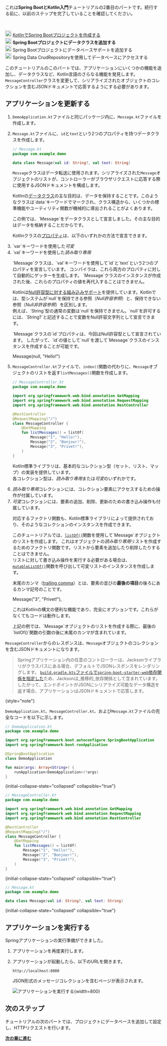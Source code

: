 [//]: # (title: Spring Bootプロジェクトにデータクラスを追加する)
[//]: # (description: KotlinデータクラスをSpring Bootプロジェクトに追加する。)

<tldr>
    <p>これは<strong>Spring BootとKotlin入門</strong>チュートリアルの2番目のパートです。続行する前に、以前のステップを完了していることを確認してください。</p><br/>
    <p><img src="icon-1-done.svg" width="20" alt="最初のステップ"/> <a href="jvm-create-project-with-spring-boot.md">KotlinでSpring Bootプロジェクトを作成する</a><br/><img src="icon-2.svg" width="20" alt="2番目のステップ"/> <strong>Spring Bootプロジェクトにデータクラスを追加する</strong><br/><img src="icon-3-todo.svg" width="20" alt="3番目のステップ"/> Spring Bootプロジェクトにデータベースサポートを追加する<br/><img src="icon-4-todo.svg" width="20" alt="4番目のステップ"/> Spring Data CrudRepositoryを使用してデータベースにアクセスする</p>
</tldr>

このチュートリアルのこのパートでは、アプリケーションにいくつかの機能を追加し、データクラスなど、Kotlin言語のさらなる機能を発見します。
`MessageController`クラスを変更して、シリアライズされたオブジェクトのコレクションを含むJSONドキュメントで応答するようにする必要があります。

## アプリケーションを更新する

1. `DemoApplication.kt`ファイルと同じパッケージ内に、`Message.kt`ファイルを作成します。
2. `Message.kt`ファイルに、`id`と`text`という2つのプロパティを持つデータクラスを作成します。

    ```kotlin
    // Message.kt
    package com.example.demo
   
    data class Message(val id: String?, val text: String)
    ```

   `Message`クラスはデータ転送に使用されます。シリアライズされた`Message`オブジェクトのリストが、コントローラーがブラウザリクエストに応答する際に使用するJSONドキュメントを構成します。

   <deflist collapsible="true">
       <def title="データクラス – data class Message">
          <p>Kotlinの<a href="data-classes.md">データクラス</a>の主な目的は、データを保持することです。このようなクラスは`data`キーワードでマークされ、クラス構造から、いくつかの標準機能やユーティリティ関数が機械的に導出されることがよくあります。</p>
          <p>この例では、`Message`をデータクラスとして宣言しました。その主な目的はデータを格納することだからです。</p>
       </def>
       <def title="valおよびvarプロパティ">
          <p>Kotlinクラスの<a href="properties.md">プロパティ</a>は、以下のいずれかの方法で宣言できます。</p>
          <list>
             <li>`var`キーワードを使用した<i>可変</i></li>
             <li>`val`キーワードを使用した<i>読み取り専用</i></li>
          </list>
          <p>`Message`クラスは、`val`キーワードを使用して`id`と`text`という2つのプロパティを宣言しています。
          コンパイラは、これら両方のプロパティに対して自動的にゲッターを生成します。
          `Message`クラスのインスタンスが作成された後、これらのプロパティの値を再代入することはできません。
          </p>
       </def>
       <def title="Null許容型 – String?">
          <p>Kotlinは<a href="null-safety.md#nullable-types-and-non-nullable-types">Null許容型に対する組み込みサポート</a>を提供しています。Kotlinでは、型システムが`null`を保持できる参照（<i>Null許容参照</i>）と、保持できない参照（<i>Null非許容参照</i>）を区別します。<br/>
          例えば、`String`型の通常の変数は`null`を保持できません。`null`を許可するには、`String?`と記述することで変数をNull許容文字列として宣言できます。
          </p>
          <p>`Message`クラスの`id`プロパティは、今回はNull許容型として宣言されています。
          したがって、`id`の値として`null`を渡して`Message`クラスのインスタンスを作成することが可能です。
          </p>
          <code-block lang="kotlin">
          Message(null, "Hello!")
          </code-block>
       </def>
   </deflist>
3. `MessageController.kt`ファイルで、`index()`関数の代わりに、`Message`オブジェクトのリストを返す`listMessages()`関数を作成します。

    ```kotlin
    // MessageController.kt
    package com.example.demo
   
    import org.springframework.web.bind.annotation.GetMapping
    import org.springframework.web.bind.annotation.RequestMapping
    import org.springframework.web.bind.annotation.RestController

    @RestController
    @RequestMapping("/")
    class MessageController {
        @GetMapping
        fun listMessages() = listOf(
            Message("1", "Hello!"),
            Message("2", "Bonjour!"),
            Message("3", "Privet!"),
        )
    }
    ```

    <deflist collapsible="true">
       <def title="コレクション – listOf()">
          <p>Kotlin標準ライブラリは、基本的なコレクション型（セット、リスト、マップ）の実装を提供しています。<br/>
          各コレクション型は、<i>読み取り専用</i>または<i>可変</i>のいずれかです。</p>
          <list>
              <li><i>読み取り専用</i>コレクションには、コレクション要素にアクセスするための操作が付属しています。</li>
              <li><i>可変</i>コレクションには、要素の追加、削除、更新のための書き込み操作も付属しています。</li>
          </list>
          <p>対応するファクトリ関数も、Kotlin標準ライブラリによって提供されており、そのようなコレクションのインスタンスを作成できます。
          </p>
          <p>このチュートリアルでは、<a href="https://kotlinlang.org/api/latest/jvm/stdlib/kotlin.collections/list-of.html"><code>listOf()</code></a>関数を使用して`Message`オブジェクトのリストを作成します。
          これはオブジェクトの<i>読み取り専用</i>リストを作成するためのファクトリ関数です。リストから要素を追加したり削除したりすることはできません。<br/>
          リストに対して書き込み操作を実行する必要がある場合は、<a href="https://kotlinlang.org/api/latest/jvm/stdlib/kotlin.collections/mutable-list-of.html"><code>mutableListOf()</code></a>関数を呼び出して可変リストのインスタンスを作成します。
          </p>
       </def>
       <def title="末尾のカンマ">
          <p>末尾のカンマ（<a href="coding-conventions.md#trailing-commas">trailing comma</a>）とは、要素の並びの<b>最後の項目</b>の後ろにあるカンマ記号のことです。</p>
            <code-block lang="kotlin">
            Message("3", "Privet!"),
            </code-block>
          <p>これはKotlinの構文の便利な機能であり、完全にオプションです。これらがなくてもコードは動作します。
          </p>
          <p>上記の例では、`Message`オブジェクトのリストを作成する際に、最後の`listOf()`関数の引数の後に末尾のカンマが含まれています。</p>
       </def>
    </deflist>

`MessageController`からのレスポンスは、`Message`オブジェクトのコレクションを含むJSONドキュメントになります。

> Springアプリケーション内の任意のコントローラーは、Jacksonライブラリがクラスパスにある場合、デフォルトでJSONレスポンスをレンダリングします。
> [`build.gradle.kts`ファイルで`spring-boot-starter-web`依存関係を指定した](jvm-create-project-with-spring-boot.md#explore-the-project-gradle-build-file)ため、Jacksonは_推移的_依存関係として含まれています。
> したがって、エンドポイントがJSONにシリアライズ可能なデータ構造を返す場合、アプリケーションはJSONドキュメントで応答します。
>
{style="note"}

`DemoApplication.kt`、`MessageController.kt`、および`Message.kt`ファイルの完全なコードを以下に示します。

```kotlin
// DemoApplication.kt
package com.example.demo

import org.springframework.boot.autoconfigure.SpringBootApplication
import org.springframework.boot.runApplication

@SpringBootApplication
class DemoApplication

fun main(args: Array<String>) {
    runApplication<DemoApplication>(*args)
}
```
{initial-collapse-state="collapsed" collapsible="true"}

```kotlin
// MessageController.kt
package com.example.demo

import org.springframework.web.bind.annotation.GetMapping
import org.springframework.web.bind.annotation.RequestMapping
import org.springframework.web.bind.annotation.RestController

@RestController
@RequestMapping("/")
class MessageController {
    @GetMapping
    fun listMessages() = listOf(
        Message("1", "Hello!"),
        Message("2", "Bonjour!"),
        Message("3", "Privet!"),
    )
}
```
{initial-collapse-state="collapsed" collapsible="true"}

```kotlin
// Message.kt
package com.example.demo

data class Message(val id: String?, val text: String)
```
{initial-collapse-state="collapsed" collapsible="true"}

## アプリケーションを実行する

Springアプリケーションの実行準備ができました。

1. アプリケーションを再度実行します。

2. アプリケーションが起動したら、以下のURLを開きます。

    ```text
    http://localhost:8080
    ```

    JSON形式のメッセージコレクションを含むページが表示されます。

    ![アプリケーションを実行する](messages-in-json-format.png){width=800}

## 次のステップ

チュートリアルの次のパートでは、プロジェクトにデータベースを追加して設定し、HTTPリクエストを行います。

**[次の章に進む](jvm-spring-boot-add-db-support.md)**